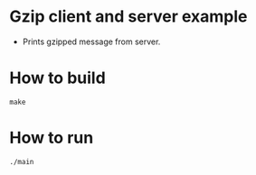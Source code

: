 # Gzip client and server example

* Prints gzipped message from server.

# How to build

```
make
```

# How to run

```
./main
```
